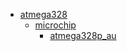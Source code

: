 * [atmega328](atmega328)
  * [microchip](atmega328/microchip)
    * [atmega328p_au](atmega328/microchip/atmega328p_au)
